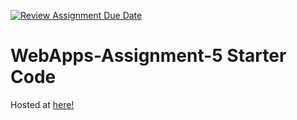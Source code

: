 [![Review Assignment Due Date](https://classroom.github.com/assets/deadline-readme-button-22041afd0340ce965d47ae6ef1cefeee28c7c493a6346c4f15d667ab976d596c.svg)](https://classroom.github.com/a/5to4nz7-)
# WebApps-Assignment-5 Starter Code
Hosted at [here!](https://44-563-webapps-f25.github.io/webapps-f25-assignment5-V-chetan-kumar/plant.html)
